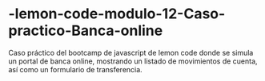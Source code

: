 # -lemon-code-modulo-12-Caso-practico-Banca-online

Caso práctico del bootcamp de javascript de lemon code donde se simula un portal de banca online, mostrando un listado de movimientos de cuenta, así como un formulario de transferencia.
